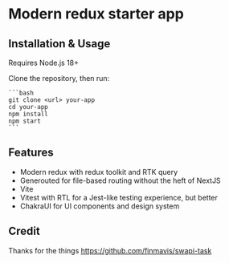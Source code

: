 # Modern redux starter app

## Installation & Usage

Requires Node.js 18+

Clone the repository, then run:

    ```bash
    git clone <url> your-app
    cd your-app
    npm install
    npm start
    ```

## Features

- Modern redux with redux toolkit and RTK query
- Generouted for file-based routing without the heft of NextJS
- Vite
- Vitest with RTL for a Jest-like testing experience, but better
- ChakraUI for UI components and design system

## Credit

Thanks for the things https://github.com/finmavis/swapi-task


